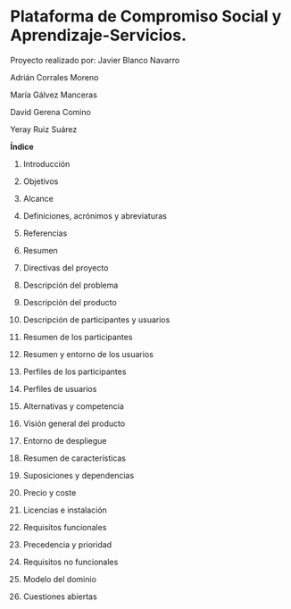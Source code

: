 # Plataforma de Compromiso Social y Aprendizaje-Servicios.
Proyecto realizado por:
Javier Blanco Navarro

Adrián Corrales Moreno

María Gálvez Manceras

David Gerena Comino

Yeray Ruiz Suárez


**Índice**
1. Introducción

  1. Objetivos
  1. Alcance
  1. Definiciones, acrónimos y abreviaturas
  1. Referencias
  1. Resumen
2. Directivas del proyecto

  2. Descripción del problema
  2. Descripción del producto
3. Descripción de participantes y usuarios

  3. Resumen de los participantes
  3. Resumen y entorno de los usuarios
  3. Perfiles de los participantes
  3. Perfiles de usuarios
  3. Alternativas y competencia
4. Visión general del producto

  4. Entorno de despliegue
  4. Resumen de características
  4. Suposiciones y dependencias
  4. Precio y coste
  4. Licencias e instalación
5. Requisitos funcionales

6. Precedencia y prioridad

7. Requisitos no funcionales

8. Modelo del dominio
9. Cuestiones abiertas 


